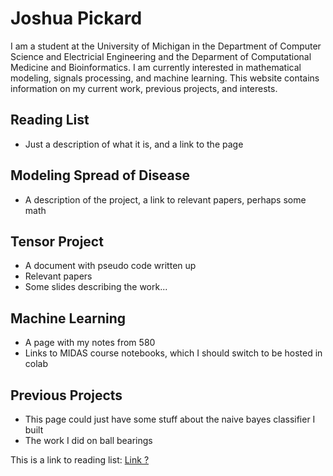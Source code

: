 # Joshua Pickard

I am a student at the University of Michigan in the Department of Computer Science and Electricial Engineering and the Deparment of Computational Medicine and Bioinformatics. I am currently interested in mathematical modeling, signals processing, and machine learning. This website contains information on my current work, previous projects, and interests.

## Reading List
- Just a description of what it is, and a link to the page

## Modeling Spread of Disease
- A description of the project, a link to relevant papers, perhaps some math

## Tensor Project
- A document with pseudo code written up
- Relevant papers
- Some slides describing the work...

## Machine Learning
- A page with my notes from 580
- Links to MIDAS course notebooks, which I should switch to be hosted in colab
## Previous Projects
- This page could just have some stuff about the naive bayes classifier I built
- The work I did on ball bearings

This is a link to reading list: <a href="reading_log.md">Link ?</a>
